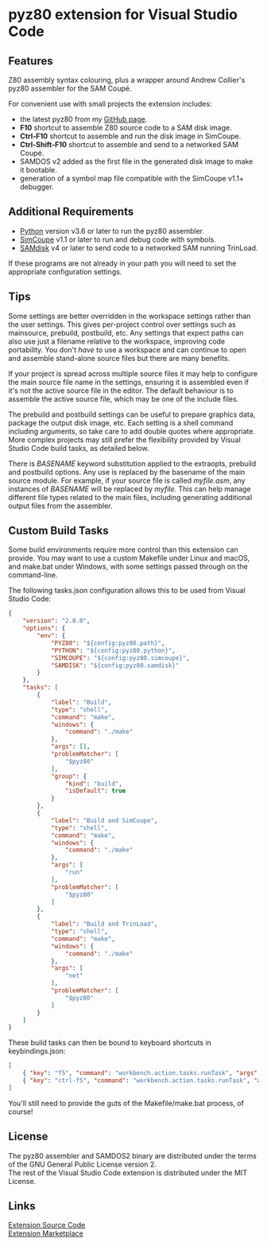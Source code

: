 # pyz80 extension for Visual Studio Code

## Features

Z80 assembly syntax colouring, plus a wrapper around Andrew Collier's pyz80 assembler for the SAM Coupé.

For convenient use with small projects the extension includes:

* the latest pyz80 from my [GitHub page](https://github.com/simonowen/pyz80).
* **F10** shortcut to assemble Z80 source code to a SAM disk image.
* **Ctrl-F10** shortcut to assemble and run the disk image in SimCoupe.
* **Ctrl-Shift-F10** shortcut to assemble and send to a networked SAM Coupé.
* SAMDOS v2 added as the first file in the generated disk image to make it bootable.
* generation of a symbol map file compatible with the SimCoupe v1.1+ debugger.

## Additional Requirements

* [Python](https://www.python.org/downloads/) version v3.6 or later to run the pyz80 assembler.
* [SimCoupe](https://simonowen.com/simcoupe) v1.1 or later to run and debug code with symbols.
* [SAMdisk](https://github.com/simonowen/samdisk/releases/tag/20220725) v4 or later to send code to a networked SAM running TrinLoad.

If these programs are not already in your path you will need to set the appropriate configuration settings.

## Tips

Some settings are better overridden in the workspace settings rather than the user settings. This gives per-project control over settings such as mainsource, prebuild, postbuild, etc. Any settings that expect paths can also use just a filename relative to the workspace, improving code portability. You don't _have_ to use a workspace and can continue to open and assemble stand-alone source files but there are many benefits.

If your project is spread across multiple source files it may help to configure the main source file name in the settings, ensuring it is assembled even if it's not the active source file in the editor. The default behaviour is to assemble the active source file, which may be one of the include files.

The prebuild and postbuild settings can be useful to prepare graphics data, package the output disk image, etc. Each setting is a shell command including arguments, so take care to add double quotes where appropriate. More complex projects may still prefer the flexibility provided by Visual Studio Code build tasks, as detailed below.

There is _BASENAME_ keyword substitution applied to the extraopts, prebuild and postbuild options. Any use is replaced by the basename of the main source module. For example, if your source file is called _myfile.asm_, any instances of _BASENAME_ will be replaced by _myfile_. This can help manage different file types related to the main files, including generating additional output files from the assembler.

## Custom Build Tasks

Some build environments require more control than this extension can provide. You may want to use a custom Makefile under Linux and macOS, and make.bat under Windows, with some settings passed through on the command-line.

The following tasks.json configuration allows this to be used from Visual Studio Code:

```json
{
    "version": "2.0.0",
    "options": {
        "env": {
            "PYZ80": "${config:pyz80.path}",
            "PYTHON": "${config:pyz80.python}",
            "SIMCOUPE": "${config:pyz80.simcoupe}",
            "SAMDISK": "${config:pyz80.samdisk}"
        }
    },
    "tasks": [
        {
            "label": "Build",
            "type": "shell",
            "command": "make",
            "windows": {
                "command": "./make"
            },
            "args": [],
            "problemMatcher": [
                "$pyz80"
            ],
            "group": {
                "kind": "build",
                "isDefault": true
            }
        },
        {
            "label": "Build and SimCoupe",
            "type": "shell",
            "command": "make",
            "windows": {
                "command": "./make"
            },
            "args": [
                "run"
            ],
            "problemMatcher": [
                "$pyz80"
            ]
        },
        {
            "label": "Build and TrinLoad",
            "type": "shell",
            "command": "make",
            "windows": {
                "command": "./make"
            },
            "args": [
                "net"
            ],
            "problemMatcher": [
                "$pyz80"
            ]
        }
    ]
}
```

These build tasks can then be bound to keyboard shortcuts in keybindings.json:

```json
[
    { "key": "f5", "command": "workbench.action.tasks.runTask", "args": "Build and SimCoupe", "when": "editorLangId == pyz80" },
    { "key": "ctrl-f5", "command": "workbench.action.tasks.runTask", "args": "Build and TrinLoad", "when": "editorLangId == pyz80" }
]
```

You'll still need to provide the guts of the Makefile/make.bat process, of course!

## License

The pyz80 assembler and SAMDOS2 binary are distributed under the terms of the GNU General Public License version 2.  
The rest of the Visual Studio Code extension is distributed under the MIT License.

## Links

[Extension Source Code](https://github.com/simonowen/vscode-pyz80)  
[Extension Marketplace](https://marketplace.visualstudio.com/items?itemName=simonowen.pyz80)  
